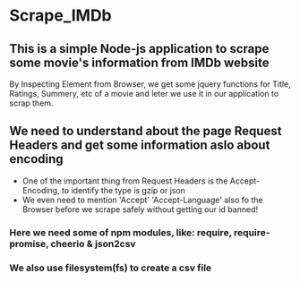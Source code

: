 # Scrape_IMDb
This is a simple Node-js application to scrape some movie's information from IMDb website
---
By Inspecting Element from Browser, we get some jquery functions for Title, Ratings, Summery, etc of a movie and leter we use it in our application to scrap them.

## We need to understand about the page Request Headers and get some information aslo about encoding

* One of the important thing from Request Headers is the Accept-Encoding, to identify the type is gzip or json
* We even need to mention 'Accept' 'Accept-Language' also fo the Browser before we scrape safely without getting our id banned! 

### Here we need some of npm modules, like: require, require-promise, cheerio & json2csv

### We also use filesystem(fs) to create a csv file
